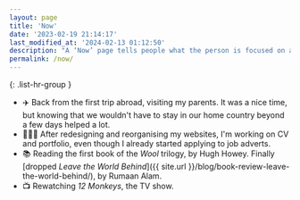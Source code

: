 ```yaml
---
layout: page
title: 'Now'
date: '2023-02-19 21:14:17'
last_modified_at: '2024-02-13 01:12:50'
description: "A ‘Now’ page tells people what the person is focused on at this point in their life. From an <a href='https://nownownow.com/about'>idea by Derek Sivers</a>."
permalink: /now/
---
```

{: .list-hr-group }
- ✈️ Back from the first trip abroad, visiting my parents. It was a nice time, but knowing that we wouldn't have to stay in our home country beyond a few days helped a lot.
- 👨🏻‍💻 After redesigning and reorganising my websites, I'm working on CV and portfolio, even though I already started applying to job adverts.
- 📚 Reading the first book of the *Wool* trilogy, by Hugh Howey. Finally [dropped *Leave the World Behind*]({{ site.url }}/blog/book-review-leave-the-world-behind/), by Rumaan Alam.
- 📺 Rewatching _12 Monkeys_, the TV show.